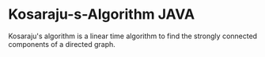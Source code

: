 # Kosaraju-s-Algorithm JAVA
Kosaraju's algorithm is a linear time algorithm to find the strongly connected components of a directed graph.
